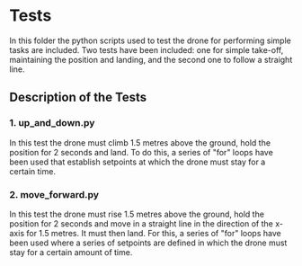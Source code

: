 # Tests
In this folder the python scripts used to test the drone for performing simple tasks are included. Two tests have been included: one for simple take-off, maintaining the position and landing, and the second one to follow a straight line.

## Description of the Tests
### 1. **up_and_down.py**
In this test the drone must climb 1.5 metres above the ground, hold the position for 2 seconds and land. 
To do this, a series of "for" loops have been used that establish setpoints at which the drone must stay for a certain time.

### 2. **move_forward.py**
In this test the drone must rise 1.5 metres above the ground, hold the position for 2 seconds and move in a straight line in the direction of the x-axis for 1.5 metres. It must then land.
For this, a series of "for" loops have been used where a series of setpoints are defined in which the drone must stay for a certain amount of time.
